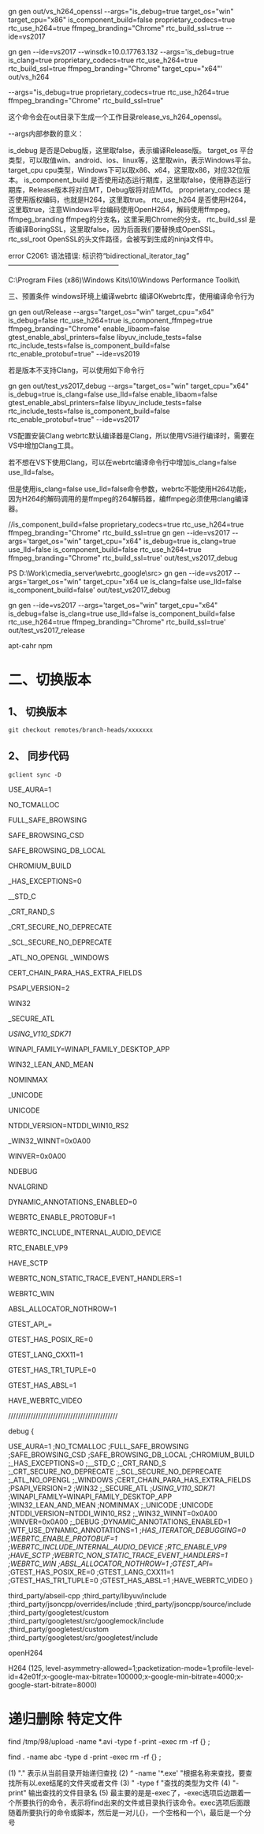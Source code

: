 gn gen out/vs_h264_openssl --args="is_debug=true target_os=\"win\" target_cpu=\"x86\" is_component_build=false proprietary_codecs=true rtc_use_h264=true ffmpeg_branding=\"Chrome\" rtc_build_ssl=true  --ide=vs2017

gn gen --ide=vs2017 --winsdk=10.0.17763.132 --args='is_debug=true is_clang=true proprietary_codecs=true rtc_use_h264=true rtc_build_ssl=true   ffmpeg_branding=\"Chrome\" target_cpu=\"x64\"' out/vs_h264


--args="is_debug=true proprietary_codecs=true rtc_use_h264=true ffmpeg_branding=\"Chrome\" rtc_build_ssl=true"

这个命令会在out目录下生成一个工作目录release_vs_h264_openssl。

--args内部参数的意义：

is_debug   	是否是Debug版，这里取false，表示编译Release版。
target_os	平台类型，可以取值win、android、ios、linux等，这里取win，表示Windows平台。
target_cpu	cpu类型，Windows下可以取x86、x64，这里取x86，对应32位版本。
is_component_build	是否使用动态运行期库，这里取false，使用静态运行期库，Release版本将对应MT，Debug版将对应MTd。
proprietary_codecs	是否使用版权编码，也就是H264，这里取true。
rtc_use_h264	是否使用H264，这里取true，注意Windows平台编码使用OpenH264，解码使用ffmpeg。
ffmpeg_branding	ffmpeg的分支名，这里采用Chrome的分支。
rtc_build_ssl	是否编译BoringSSL，这里取false，因为后面我们要替换成OpenSSL。
rtc_ssl_root	OpenSSL的头文件路径，会被写到生成的ninja文件中。



 error C2061: 语法错误: 标识符“bidirectional_iterator_tag”
————————————————
 


C:\Program Files (x86)\Windows Kits\10\Windows Performance Toolkit\

三、预置条件
windows环境上编译webrtc
编译OKwebrtc库，使用编译命令行为

gn gen out/Release --args="target_os=\"win\" target_cpu=\"x64\" is_debug=false rtc_use_h264=true is_component_ffmpeg=true ffmpeg_branding=\"Chrome\" enable_libaom=false gtest_enable_absl_printers=false libyuv_include_tests=false rtc_include_tests=false is_component_build=false rtc_enable_protobuf=true" --ide=vs2019

若是版本不支持Clang，可以使用如下命令行

gn gen out/test_vs2017_debug --args="target_os=\"win\" target_cpu=\"x64\" is_debug=true is_clang=false use_lld=false enable_libaom=false gtest_enable_absl_printers=false libyuv_include_tests=false rtc_include_tests=false is_component_build=false rtc_enable_protobuf=true" --ide=vs2017

VS配置安装Clang
webrtc默认编译器是Clang，所以使用VS进行编译时，需要在VS中增加Clang工具。

若不想在VS下使用Clang，可以在webrtc编译命令行中增加is_clang=false use_lld=false。

但是使用is_clang=false use_lld=false命令参数，webrtc不能使用H264功能，因为H264的解码调用的是ffmpeg的264解码器，编ffmpeg必须使用clang编译器。



//is_component_build=false proprietary_codecs=true rtc_use_h264=true ffmpeg_branding=\"Chrome\" rtc_build_ssl=true
gn gen --ide=vs2017 --args='target_os=\"win\" target_cpu=\"x64\" is_debug=true is_clang=true use_lld=false is_component_build=false rtc_use_h264=true ffmpeg_branding=\"Chrome\" rtc_build_ssl=true'  out/test_vs2017_debug

PS D:\Work\cmedia_server\webrtc_google\src> gn gen --ide=vs2017 --args='target_os=\"win\" target_cpu=\"x64
ue is_clang=false use_lld=false is_component_build=false'  out/test_vs2017_debug




gn gen --ide=vs2017 --args='target_os=\"win\" target_cpu=\"x64\" is_debug=false is_clang=true use_lld=false is_component_build=false rtc_use_h264=true ffmpeg_branding=\"Chrome\" rtc_build_ssl=true'  out/test_vs2017_release


apt-cahr npm 









# 二、切换版本


## 1、 切换版本

```
git checkout remotes/branch-heads/xxxxxxx
```

## 2、 同步代码

```
gclient sync -D 
```









USE_AURA=1 

NO_TCMALLOC 

FULL_SAFE_BROWSING 

SAFE_BROWSING_CSD 

SAFE_BROWSING_DB_LOCAL 

CHROMIUM_BUILD 

_HAS_EXCEPTIONS=0 

__STD_C 

_CRT_RAND_S 

_CRT_SECURE_NO_DEPRECATE 

_SCL_SECURE_NO_DEPRECATE 

_ATL_NO_OPENGL 
_WINDOWS 

CERT_CHAIN_PARA_HAS_EXTRA_FIELDS 

PSAPI_VERSION=2 

WIN32 

_SECURE_ATL 

_USING_V110_SDK71_ 

WINAPI_FAMILY=WINAPI_FAMILY_DESKTOP_APP 

WIN32_LEAN_AND_MEAN 

NOMINMAX 

_UNICODE 

UNICODE 

NTDDI_VERSION=NTDDI_WIN10_RS2 

_WIN32_WINNT=0x0A00 

WINVER=0x0A00 

NDEBUG 

NVALGRIND 

DYNAMIC_ANNOTATIONS_ENABLED=0 

WEBRTC_ENABLE_PROTOBUF=1 

WEBRTC_INCLUDE_INTERNAL_AUDIO_DEVICE 

RTC_ENABLE_VP9 

HAVE_SCTP 

WEBRTC_NON_STATIC_TRACE_EVENT_HANDLERS=1 

WEBRTC_WIN 

ABSL_ALLOCATOR_NOTHROW=1 

GTEST_API_= 

GTEST_HAS_POSIX_RE=0 

GTEST_LANG_CXX11=1 

GTEST_HAS_TR1_TUPLE=0 

GTEST_HAS_ABSL=1 

HAVE_WEBRTC_VIDEO


////////////////////////////////////////////

debug
{

USE_AURA=1 
;NO_TCMALLOC 
;FULL_SAFE_BROWSING 
;SAFE_BROWSING_CSD 
;SAFE_BROWSING_DB_LOCAL 
;CHROMIUM_BUILD 
;_HAS_EXCEPTIONS=0 
;__STD_C 
;_CRT_RAND_S 
;_CRT_SECURE_NO_DEPRECATE 
;_SCL_SECURE_NO_DEPRECATE 
;_ATL_NO_OPENGL 
;_WINDOWS 
;CERT_CHAIN_PARA_HAS_EXTRA_FIELDS 
;PSAPI_VERSION=2 
;WIN32 
;_SECURE_ATL 
;_USING_V110_SDK71_ 
;WINAPI_FAMILY=WINAPI_FAMILY_DESKTOP_APP 
;WIN32_LEAN_AND_MEAN 
;NOMINMAX 
;_UNICODE 
;UNICODE 
;NTDDI_VERSION=NTDDI_WIN10_RS2 
;_WIN32_WINNT=0x0A00 
;WINVER=0x0A00 
;_DEBUG 
;DYNAMIC_ANNOTATIONS_ENABLED=1 
;WTF_USE_DYNAMIC_ANNOTATIONS=1 
;_HAS_ITERATOR_DEBUGGING=0 
;WEBRTC_ENABLE_PROTOBUF=1 
;WEBRTC_INCLUDE_INTERNAL_AUDIO_DEVICE 
;RTC_ENABLE_VP9 
;HAVE_SCTP 
;WEBRTC_NON_STATIC_TRACE_EVENT_HANDLERS=1 
;WEBRTC_WIN 
;ABSL_ALLOCATOR_NOTHROW=1 
;GTEST_API_= 
;GTEST_HAS_POSIX_RE=0 
;GTEST_LANG_CXX11=1 
;GTEST_HAS_TR1_TUPLE=0 
;GTEST_HAS_ABSL=1 
;HAVE_WEBRTC_VIDEO
}


third_party/abseil-cpp ;third_party/libyuv/include ;third_party/jsoncpp/overrides/include ;third_party/jsoncpp/source/include ;third_party/googletest/custom ;third_party/googletest/src/googlemock/include ;third_party/googletest/custom ;third_party/googletest/src/googletest/include



openH264

H264 (125, level-asymmetry-allowed=1;packetization-mode=1;profile-level-id=42e01f;x-google-max-bitrate=100000;x-google-min-bitrate=4000;x-google-start-bitrate=8000)





# 递归删除  特定文件
find /tmp/98/upload -name *.avi -type f -print -exec rm -rf {} \;

find . -name abc -type d -print -exec rm -rf {} \;

(1) "."    表示从当前目录开始递归查找
(2) “ -name '*.exe' "根据名称来查找，要查找所有以.exe结尾的文件夹或者文件
(3) " -type f "查找的类型为文件
(4) "-print" 输出查找的文件目录名
(5) 最主要的是是-exec了，-exec选项后边跟着一个所要执行的命令，表示将find出来的文件或目录执行该命令。exec选项后面跟随着所要执行的命令或脚本，然后是一对儿{}，一个空格和一个\，最后是一个分号